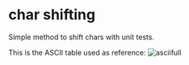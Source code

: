 # char shifting

Simple method to shift chars with unit tests.

This is the ASCII table used as reference:
![asciifull](https://github.com/user-attachments/assets/212c4346-358a-4832-9a24-2f1c2abc786f)

